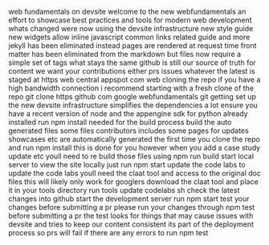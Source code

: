 web fundamentals on devsite welcome to the new webfundamentals an effort to showcase best practices and tools for modern web development whats changed were now using the devsite infrastructure new style guide new widgets allow inline javascript common links related guide and more jekyll has been eliminated instead pages are rendered at request time front matter has been eliminated from the markdown but files now require a simple set of tags what stays the same github is still our source of truth for content we want your contributions either prs issues whatever the latest is staged at https web central appspot com web cloning the repo if you have a high bandwidth connection i recommend starting with a fresh clone of the repo git clone https github com google webfundamentals git getting set up the new devsite infrastructure simplifies the dependencies a lot ensure you have a recent version of node and the appengine sdk for python already installed run npm install needed for the build process build the auto generated files some files contributors includes some pages for updates showcases etc are automatically generated the first time you clone the repo and run npm install this is done for you however when you add a case study update etc youll need to re build those files using npm run build start local server to view the site locally just run npm start update the code labs to update the code labs youll need the claat tool and access to the original doc files this will likely only work for googlers download the claat tool and place it in your tools directory run tools update codelabs sh check the latest changes into github start the development server run npm start test your changes before submitting a pr please run your changes through npm test before submitting a pr the test looks for things that may cause issues with devsite and tries to keep our content consistent its part of the deployment process so prs will fail if there are any errors to run npm test